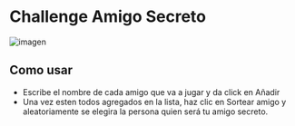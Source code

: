 # Challenge Amigo Secreto

![imagen](https://github.com/user-attachments/assets/270ab7d6-879e-48bc-85e8-d749d1faa3a1)

## Como usar

* Escribe el nombre de cada amigo que va a jugar y da click en Añadir
* Una vez esten todos agregados en la lista, haz clic en Sortear amigo y aleatoriamente se elegira la persona quien será tu amigo secreto.

